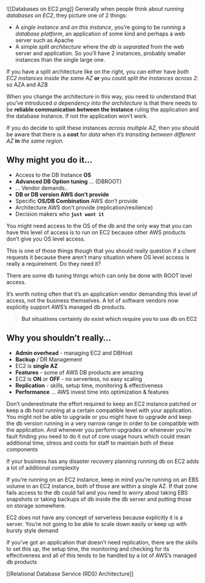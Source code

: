 ![[Databases on EC2.png]]
Generally when people think about *running databases on EC2*, they picture one of 2 things:

- A *single instance* and *on this instance*, you’re going to be *running* a *database platform*, an application of some kind and perhaps a web server such as Apache
- A simple *split architecture* where the *db is separated* from the web server and application. So you’ll have 2 instances, probably smaller instances than the single large one.

If you have a split architecture like on the right, you can either have *both EC2 instances inside the same AZ* **or** you could *split the instances across 2*: so AZA and AZB

When you change the architecture in this way, you need to understand that you’ve introduced *a dependency into the architecture* is that there needs to be **reliable communication between the instance** ruling the application and the database instance. If not the application won’t work.

If you do decide to split these instances *across multiple AZ*, then you should be aware that there is a **cost** for *data* when it’s *transiting between different AZ* **in** *the same region.*

## Why might you do it…
- Access to the DB Instance **OS**
- **Advanced DB Option tuning** … (DBROOT)
- … Vendor demands..
- **DB or DB version AWS don’t provide**
- Specific **OS/DB Combination** AWS don’t provide
- Architecture AWS don’t provide (replication/resilience)
- Decision makers who **`just want it`**

You might need access to the OS of the db and the only way that you can have this level of access is to run on EC2 because other AWS products don’t give you OS level access.

This is one of those things though that you should really question if a client requests it because there aren’t many situation where OS level access is really a requirement. Do they need it?

There are some db tuning things which can only be done with ROOT level access.

It’s worth noting often that it’s an application vendor demanding this level of access, not the business themselves. A lot of software vendors now explicitly support AWS’s managed db products.

> **But situations certainly do exist which require you to use db on EC2**
## Why you shouldn’t really…
- **Admin overhead** - managing EC2 and DBHost
- **Backup** / DR Management
- EC2 is **single AZ**
- **Features** - some of AWS DB products are amazing
- EC2 is **ON** or **OFF** - no serverless, no easy scaling
- **Replication** - skills, setup time, monitoring & effectiveness
- **Performance** … AWS invest time into optimization & features

Don’t underestimate the effort required to keep an EC2 instance patched or keep a db host running at a certain compatible level with your application. You might not be able to upgrade or you might have to upgrade and keep the db version running in a very narrow range in order to be compatible with the application. And whenever you perform upgrades or whenever you’re fault finding you need to do it out of core usage hours which could mean additional time, stress and costs for staff to maintain both of these components

If your business has any disaster recovery planning running db on EC2 adds a lot of additional complexity

If you’re running on an EC2 instance, keep in mind you’re running on an EBS volume in an EC2 instance, both of those are within a single AZ. If that zone fails access to the db could fail and you need to worry about taking EBS snapshots or taking backups of db inside the db server and putting those on storage somewhere.

EC2 does not have any concept of serverless because explicitly it is a server. You’re not going to be able to scale down easily or keep up with bursty style demand

If you’ve got an application that doesn’t need replication, there are the skills to set this up, the setup time, the monitoring and checking for its effectiveness and all of this tends to be handled by a lot of AWS’s managed db products

[[Relational Database Service (RDS) Architecture]]